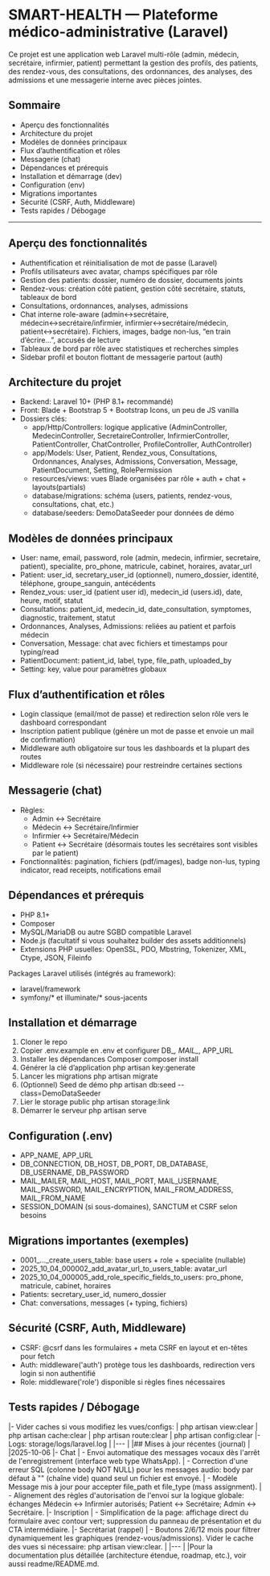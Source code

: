 # SMART-HEALTH — Plateforme médico-administrative (Laravel)

Ce projet est une application web Laravel multi-rôle (admin, médecin, secrétaire, infirmier, patient) permettant la gestion des profils, des patients, des rendez-vous, des consultations, des ordonnances, des analyses, des admissions et une messagerie interne avec pièces jointes.


## Sommaire
- Aperçu des fonctionnalités
- Architecture du projet
- Modèles de données principaux
- Flux d’authentification et rôles
- Messagerie (chat)
- Dépendances et prérequis
- Installation et démarrage (dev)
- Configuration (env)
- Migrations importantes
- Sécurité (CSRF, Auth, Middleware)
- Tests rapides / Débogage

---

## Aperçu des fonctionnalités
- Authentification et réinitialisation de mot de passe (Laravel)
- Profils utilisateurs avec avatar, champs spécifiques par rôle
- Gestion des patients: dossier, numéro de dossier, documents joints
- Rendez-vous: création côté patient, gestion côté secrétaire, statuts, tableaux de bord
- Consultations, ordonnances, analyses, admissions
- Chat interne role-aware (admin↔secrétaire, médecin↔secrétaire/infirmier, infirmier↔secrétaire/médecin, patient↔secrétaire). Fichiers, images, badge non-lus, “en train d’écrire…”, accusés de lecture
- Tableaux de bord par rôle avec statistiques et recherches simples
- Sidebar profil et bouton flottant de messagerie partout (auth)

## Architecture du projet
- Backend: Laravel 10+ (PHP 8.1+ recommandé)
- Front: Blade + Bootstrap 5 + Bootstrap Icons, un peu de JS vanilla
- Dossiers clés:
  - app/Http/Controllers: logique applicative (AdminController, MedecinController, SecretaireController, InfirmierController, PatientController, ChatController, ProfileController, AuthController)
  - app/Models: User, Patient, Rendez_vous, Consultations, Ordonnances, Analyses, Admissions, Conversation, Message, PatientDocument, Setting, RolePermission
  - resources/views: vues Blade organisées par rôle + auth + chat + layouts(partials)
  - database/migrations: schéma (users, patients, rendez-vous, consultations, chat, etc.)
  - database/seeders: DemoDataSeeder pour données de démo

## Modèles de données principaux
- User: name, email, password, role (admin, medecin, infirmier, secretaire, patient), specialite, pro_phone, matricule, cabinet, horaires, avatar_url
- Patient: user_id, secretary_user_id (optionnel), numero_dossier, identité, téléphone, groupe_sanguin, antécédents
- Rendez_vous: user_id (patient user id), medecin_id (users.id), date, heure, motif, statut
- Consultations: patient_id, medecin_id, date_consultation, symptomes, diagnostic, traitement, statut
- Ordonnances, Analyses, Admissions: reliées au patient et parfois médecin
- Conversation, Message: chat avec fichiers et timestamps pour typing/read
- PatientDocument: patient_id, label, type, file_path, uploaded_by
- Setting: key, value pour paramètres globaux

## Flux d’authentification et rôles
- Login classique (email/mot de passe) et redirection selon rôle vers le dashboard correspondant
- Inscription patient publique (génère un mot de passe et envoie un mail de confirmation)
- Middleware auth obligatoire sur tous les dashboards et la plupart des routes
- Middleware role (si nécessaire) pour restreindre certaines sections

## Messagerie (chat)
- Règles:
  - Admin ↔ Secrétaire
  - Médecin ↔ Secrétaire/Infirmier
  - Infirmier ↔ Secrétaire/Médecin
  - Patient ↔ Secrétaire (désormais toutes les secrétaires sont visibles par le patient)
- Fonctionnalités: pagination, fichiers (pdf/images), badge non-lus, typing indicator, read receipts, notifications email

## Dépendances et prérequis
- PHP 8.1+
- Composer
- MySQL/MariaDB ou autre SGBD compatible Laravel
- Node.js (facultatif si vous souhaitez builder des assets additionnels)
- Extensions PHP usuelles: OpenSSL, PDO, Mbstring, Tokenizer, XML, Ctype, JSON, Fileinfo

Packages Laravel utilisés (intégrés au framework):
- laravel/framework
- symfony/* et illuminate/* sous-jacents

## Installation et démarrage
1. Cloner le repo
2. Copier .env.example en .env et configurer DB_*, MAIL_*, APP_URL
3. Installer les dépendances Composer
   composer install
4. Générer la clé d’application
   php artisan key:generate
5. Lancer les migrations
   php artisan migrate
6. (Optionnel) Seed de démo
   php artisan db:seed --class=DemoDataSeeder
7. Lier le storage public
   php artisan storage:link
8. Démarrer le serveur
   php artisan serve

## Configuration (.env)
- APP_NAME, APP_URL
- DB_CONNECTION, DB_HOST, DB_PORT, DB_DATABASE, DB_USERNAME, DB_PASSWORD
- MAIL_MAILER, MAIL_HOST, MAIL_PORT, MAIL_USERNAME, MAIL_PASSWORD, MAIL_ENCRYPTION, MAIL_FROM_ADDRESS, MAIL_FROM_NAME
- SESSION_DOMAIN (si sous-domaines), SANCTUM et CSRF selon besoins

## Migrations importantes (exemples)
- 0001_..._create_users_table: base users + role + specialite (nullable)
- 2025_10_04_000002_add_avatar_url_to_users_table: avatar_url
- 2025_10_04_000005_add_role_specific_fields_to_users: pro_phone, matricule, cabinet, horaires
- Patients: secretary_user_id, numero_dossier
- Chat: conversations, messages (+ typing, fichiers)

## Sécurité (CSRF, Auth, Middleware)
- CSRF: @csrf dans les formulaires + meta CSRF en layout et en-têtes pour fetch
- Auth: middleware('auth') protège tous les dashboards, redirection vers login si non authentifié
- Role: middleware('role') disponible si règles fines nécessaires

## Tests rapides / Débogage
|- Vider caches si vous modifiez les vues/configs:
|  php artisan view:clear
|  php artisan cache:clear
|  php artisan route:clear
|  php artisan config:clear
|- Logs: storage/logs/laravel.log
|
|---
|
|## Mises à jour récentes (journal)
|
|2025-10-06
|- Chat
|  - Envoi automatique des messages vocaux dès l'arrêt de l'enregistrement (interface web type WhatsApp).
|  - Correction d'une erreur SQL (colonne body NOT NULL) pour les messages audio: body par défaut à "" (chaîne vide) quand seul un fichier est envoyé.
|  - Modèle Message mis à jour pour accepter file_path et file_type (mass assignment).
|  - Alignement des règles d'autorisation de l'envoi sur la logique globale: échanges Médecin ↔ Infirmier autorisés; Patient ↔ Secrétaire; Admin ↔ Secrétaire.
|- Inscription
|  - Simplification de la page: affichage direct du formulaire avec contour vert; suppression du panneau de présentation et du CTA intermédiaire.
|- Secrétariat (rappel)
|  - Boutons 2/6/12 mois pour filtrer dynamiquement les graphiques (rendez-vous/admissions). Vider le cache des vues si nécessaire: php artisan view:clear.
|
|---
|
|Pour la documentation plus détaillée (architecture étendue, roadmap, etc.), voir aussi readme/README.md.
